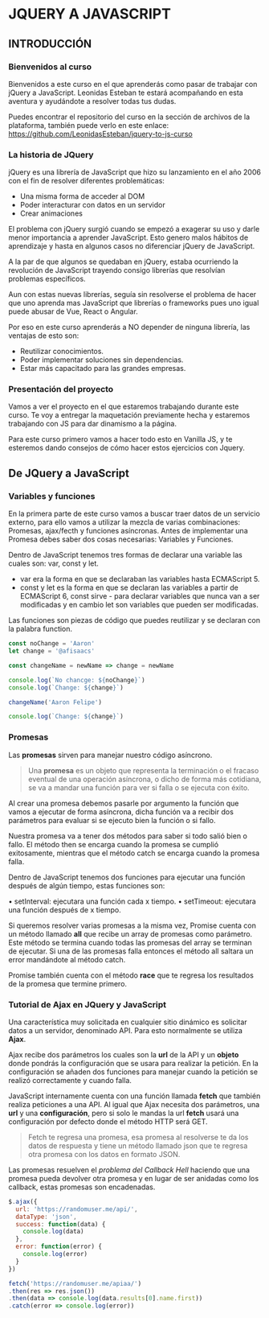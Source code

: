 # JQUERY A JAVASCRIPT

## INTRODUCCIÓN

### Bienvenidos al curso

Bienvenidos a este curso en el que aprenderás como pasar de trabajar con jQuery a JavaScript. Leonidas Esteban te estará acompañando en esta aventura y ayudándote a resolver todas tus dudas.

Puedes encontrar el repositorio del curso en la sección de archivos de la plataforma, también puede verlo en este enlace:
<https://github.com/LeonidasEsteban/jquery-to-js-curso>

### La historia de JQuery

jQuery es una librería de JavaScript que hizo su lanzamiento en el año 2006 con el fin de resolver diferentes problemáticas:

- Una misma forma de acceder al DOM
- Poder interacturar con datos en un servidor
- Crear animaciones

El problema con jQuery surgió cuando se empezó a exagerar su uso y darle menor importancia a aprender JavaScript. Esto genero malos hábitos de aprendizaje y hasta en algunos casos no diferenciar jQuery de JavaScript.

A la par de que algunos se quedaban en jQuery, estaba ocurriendo la revolución de JavaScript trayendo consigo librerías que resolvían problemas específicos.

Aun con estas nuevas librerías, seguía sin resolverse el problema de hacer que uno aprenda mas JavaScript que librerías o frameworks pues uno igual puede abusar de Vue, React o Angular.

Por eso en este curso aprenderás a NO depender de ninguna librería, las ventajas de esto son:

- Reutilizar conocimientos.
- Poder implementar soluciones sin dependencias.
- Estar más capacitado para las grandes empresas.

### Presentación del proyecto

Vamos a ver el proyecto en el que estaremos trabajando durante este curso. Te voy a entregar la maquetación previamente hecha y estaremos trabajando con JS para dar dinamismo a la página.

Para este curso primero vamos a hacer todo esto en Vanilla JS, y te esteremos dando consejos de cómo hacer estos ejercicios con Jquery.

## De JQuery a JavaScript

### Variables y funciones

En la primera parte de este curso vamos a buscar traer datos de un servicio externo, para ello vamos a utilizar la mezcla de varias combinaciones: Promesas, ajax/fecth y funciones asíncronas. Antes de implementar una Promesa debes saber dos cosas necesarias: Variables y Funciones.

Dentro de JavaScript tenemos tres formas de declarar una variable las cuales son: var, const y let.

- var era la forma en que se declaraban las variables hasta ECMAScript 5.
- const y let es la forma en que se declaran las variables a partir de ECMAScript 6, const sirve - para declarar variables que nunca van a ser modificadas y en cambio let son variables que pueden ser modificadas.

Las funciones son piezas de código que puedes reutilizar y se declaran con la palabra function.

```javascript
const noChange = 'Aaron'
let change = '@afisaacs'

const changeName = newName => change = newName

console.log(`No chancge: ${noChange}`)
console.log(`Change: ${change}`)

changeName('Aaron Felipe')

console.log(`Change: ${change}`)

```

### Promesas

Las **promesas** sirven para manejar nuestro código asíncrono.

> Una **promesa** es un objeto que representa la terminación o el fracaso eventual de una operación asíncrona, o dicho de forma más cotidiana, se va a mandar una función para ver si falla o se ejecuta con éxito.

Al crear una promesa debemos pasarle por argumento la función que vamos a ejecutar de forma asíncrona, dicha función va a recibir dos parámetros para evaluar si se ejecuto bien la función o si fallo.

Nuestra promesa va a tener dos métodos para saber si todo salió bien o fallo. El método then se encarga cuando la promesa se cumplió exitosamente, mientras que el método catch se encarga cuando la promesa falla.

Dentro de JavaScript tenemos dos funciones para ejecutar una función después de algún tiempo, estas funciones son:

• setInterval: ejecutara una función cada x tiempo.
• setTimeout: ejecutara una función después de x tiempo.

Si queremos resolver varias promesas a la misma vez, Promise cuenta con un método llamado **all** que recibe un array de promesas como parámetro. Este método se termina cuando todas las promesas del array se terminan de ejecutar. Si una de las promesas falla entonces el método all saltara un error mandándote al método catch.

Promise también cuenta con el método **race** que te regresa los resultados de la promesa que termine primero.

### Tutorial de Ajax en JQuery y JavaScript

Una característica muy solicitada en cualquier sitio dinámico es solicitar datos a un servidor, denominado API. Para esto normalmente se utiliza **Ajax**.

Ajax recibe dos parámetros los cuales son la **url** de la API y un **objeto** donde pondrás la configuración que se usara para realizar la petición. En la configuración se añaden dos funciones para manejar cuando la petición se realizó correctamente y cuando falla.

JavaScript internamente cuenta con una función llamada **fetch** que también realiza peticiones a una API. Al igual que Ajax necesita dos parámetros, una **url** y una **configuración**, pero si solo le mandas la url **fetch** usará una configuración por defecto donde el método HTTP será GET.

>Fetch te regresa una promesa, esa promesa al resolverse te da los datos de respuesta y tiene un método llamado json que te regresa otra promesa con los datos en formato JSON.

Las promesas resuelven el _problema del Callback Hell_ haciendo que una promesa pueda devolver otra promesa y en lugar de ser anidadas como los callback, estas promesas son encadenadas.

```javascript
$.ajax({
  url: 'https://randomuser.me/api/',
  dataType: 'json',
  success: function(data) {
    console.log(data)
  },
  error: function(error) {
    console.log(error)
  }
})

fetch('https://randomuser.me/apiaa/')
.then(res => res.json())
.then(data => console.log(data.results[0].name.first))
.catch(error => console.log(error))
```

